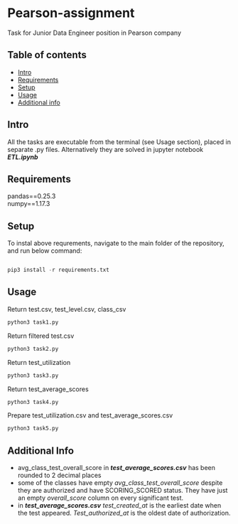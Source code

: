 # Pearson-assignment

Task for Junior Data Engineer position in Pearson company

## Table of contents
* [Intro](#intro)
* [Requirements](#requirements)
* [Setup](#setup)
* [Usage](#usage)
* [Additional info](#additional)


## Intro

All the tasks are executable from the terminal (see Usage section), placed in separate .py files. Alternatively they are solved in jupyter notebook ***ETL.ipynb***

## Requirements

pandas==0.25.3  
numpy==1.17.3

## Setup

To instal above requrements, navigate to the main folder of the repository, and run below command:

```python

pip3 install -r requirements.txt

```

## Usage

Return test.csv, test_level.csv, class_csv
```python
python3 task1.py
```
Return filtered test.csv
```python
python3 task2.py
```
Return test_utilization
```python
python3 task3.py
```
Return test_average_scores
```python
python3 task4.py
```
Prepare test_utilization.csv and test_average_scores.csv
```python
python3 task5.py
```

## Additional Info

- avg_class_test_overall_score in ***test_average_scores.csv*** has been rounded to 2 decimal places
- some of the classes have empty _avg_class_test_overall_score_ despite they are authorized and have SCORING_SCORED status. They have just an empty _overall_score_ column on every significant test.
- in ***test_average_scores.csv*** _test_created_at_ is the earliest date when the test appeared. _Test_authorized_at_ is the oldest date of authorization.
